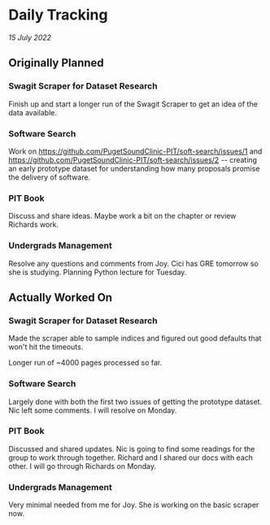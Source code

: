 # Daily Tracking
_15 July 2022_

## Originally Planned

### Swagit Scraper for Dataset Research
Finish up and start a longer run of the Swagit Scraper to get an idea of
the data available.

### Software Search
Work on https://github.com/PugetSoundClinic-PIT/soft-search/issues/1 and
https://github.com/PugetSoundClinic-PIT/soft-search/issues/2 -- creating
an early prototype dataset for understanding how many proposals promise
the delivery of software.

### PIT Book
Discuss and share ideas. Maybe work a bit on the chapter or review Richards work.

### Undergrads Management
Resolve any questions and comments from Joy. Cici has GRE tomorrow so she is studying.
Planning Python lecture for Tuesday.

## Actually Worked On

### Swagit Scraper for Dataset Research
Made the scraper able to sample indices and figured out good defaults
that won't hit the timeouts.

Longer run of ~4000 pages processed so far.

### Software Search
Largely done with both the first two issues of getting the prototype dataset.
Nic left some comments. I will resolve on Monday.

### PIT Book
Discussed and shared updates. Nic is going to find some readings for the group
to work through together. Richard and I shared our docs with each other.
I will go through Richards on Monday.

### Undergrads Management
Very minimal needed from me for Joy. She is working on the basic scraper now.